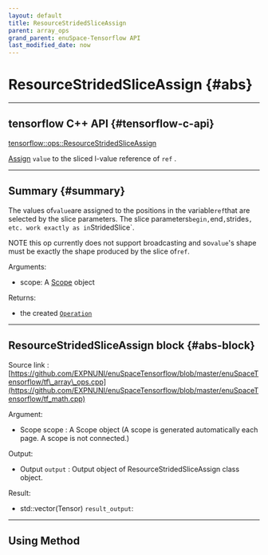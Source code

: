 ```yaml
--- 
layout: default 
title: ResourceStridedSliceAssign 
parent: array_ops 
grand_parent: enuSpace-Tensorflow API 
last_modified_date: now 
--- 
```


# ResourceStridedSliceAssign {#abs}

---

## tensorflow C++ API {#tensorflow-c-api}

[tensorflow::ops::ResourceStridedSliceAssign](https://www.tensorflow.org/api_docs/cc/class/tensorflow/ops/resource-strided-slice-assign.html)

[Assign](https://www.tensorflow.org/api_docs/cc/class/tensorflow/ops/assign.html#classtensorflow_1_1ops_1_1_assign) `value` to the sliced l-value reference of `ref` .

---

## Summary {#summary}

The values of`value`are assigned to the positions in the variable`ref`that are selected by the slice parameters. The slice parameters`begin,`end`,`strides`, etc. work exactly as in`StridedSlice\`.

NOTE this op currently does not support broadcasting and so`value`'s shape must be exactly the shape produced by the slice of`ref`.

Arguments:

* scope: A [Scope](https://www.tensorflow.org/api_docs/cc/class/tensorflow/scope.html#classtensorflow_1_1_scope) object

Returns:

* the created [`Operation`](https://www.tensorflow.org/api_docs/cc/class/tensorflow/operation.html#classtensorflow_1_1_operation)

---

## ResourceStridedSliceAssign block {#abs-block}

Source link :[https://github.com/EXPNUNI/enuSpaceTensorflow/blob/master/enuSpaceTensorflow/tf\_array\_ops.cpp](https://github.com/EXPNUNI/enuSpaceTensorflow/blob/master/enuSpaceTensorflow/tf_math.cpp)

Argument:

* Scope scope : A Scope object \(A scope is generated automatically each page. A scope is not connected.\)

Output:

* Output `output` : Output object of ResourceStridedSliceAssign class object.

Result:

* std::vector\(Tensor\) `result_output`: 

---

## Using Method



